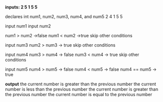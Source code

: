 **inputs: 2			5		1		5		5**

declares int  num1, num2, num3, num4, and num5
 					  2         4        1          5                5

input num1
input num2

num1 > num2 ->false
num1 < num2 ->true 
skip other conditions

input num3
num2 > num3 -> true
skip other conditions

input num4
num3 > num4 -> false
num3 < num4 -> true
skip other conditions

input num5
num4 > num5 -> false
num4 < num5 -> false
num4 == num5 -> true

**output**
the current number is greater than the previous number
the current number is less than the previous number 
the current number is greater than the previous number 
the current number is equal to the previous number



